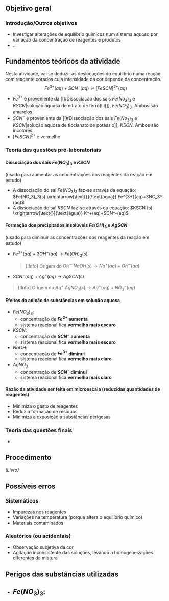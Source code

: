 ## Objetivo geral

### Introdução/Outros objetivos
- Investigar alterações de equilíbrio químicos num sistema aquoso por variação da concentração de reagentes e produtos
- ...

## Fundamentos teóricos da atividade
Nesta atividade, vai se deduzir as deslocações do equilíbrio numa reação com reagente corados cuja intensidade da cor depende da concentração.
$$ Fe^{3+}(aq)+SCN^-(aq)\rightleftharpoons [FeSCN]^{2+}(aq)
$$

- $Fe^{3+}$ é proveniente da [[#Dissociação dos sais $Fe(No_3)_3$ e $KSCN$|solução aquosa de nitrato de ferro(III)]], $Fe(NO_3)_3$. Ambos são amarelos.
- $SCN^-$ é proveniente da [[#Dissociação dos sais $Fe(No_3)_3$ e $KSCN$|solução aquosa de tiocianato de potássio]], $KSCN$. Ambos são incolores.
- $[FeSCN]^{2+}$ é vermelho.
### Teoria das questões pré-laboratoriais
#### Dissociação dos sais $Fe(NO_3)_3$ e $KSCN$
(usado para aumentar as concentrações dos reagentes da reação em estudo)

- A dissociação do sal $Fe(NO_3)_3$ faz-se através da equação:
  $Fe(NO_3)_3(s) \xrightarrow[\text{}]{\text{água}} Fe^{3+}(aq)+3NO_3^-(aq)$
- A dissociação do sal $KSCN$ faz-se através da equação:
  $KSCN (s) \xrightarrow[\text{}]{\text{água}} K^+(aq)+SCN^-(aq)$
#### Formação dos precipitados insolúveis $Fe(OH)_3$ e $AgSCN$
(usado para diminuir as concentrações dos reagentes da reação em estudo)

- $Fe^{3+}(aq)+3OH^-(aq) \longrightarrow Fe(OH)_3(s)$
  >[!Info] Origem do $OH^-$
  >$NaOH(s) \longrightarrow Na^+(aq)+OH^-(aq)$

- $SCN^-(aq)+Ag^+(aq) \longrightarrow AgSCN(s)$
>[!Info] Origem do $Ag^+$
>$AgNO_3(s) \longrightarrow Ag^+ (aq) + NO_3^-(aq)$
#### Efeitos da adição de substâncias em solução aquosa
- $Fe(NO_3)_3$:
	- concentração de **$Fe^{3+}$ aumenta**
	- sistema reacional fica **vermelho mais escuro**
- $KSCN$:
	- concentração de **$SCN^-$ aumenta**
	- sistema reacional fica **vermelho mais escuro**
- $NaOH$:
	- concentração de **$Fe^{3+}$ diminui**
	- sistema reacional fica **vermelho mais claro**
- $AgNO_3$
	- concentração de **$SCN^-$ diminui**
	- sistema reacional fica **vermelho mais claro**
#### Razão da atividade ser feita em microescala (reduzidas quantidades de reagentes)
- Minimiza o gasto de reagentes
- Reduz a formação de resíduos
- Minimiza a exposição a substâncias perigosas
### Teoria das questões finais
- 
## Procedimento
*(Livro)*
## Possíveis erros
### Sistemáticos
- Impurezas nos reagentes
- Variações na temperatura (porque altera o equilíbrio químico)
- Materiais contaminados
### Aleatórios (ou acidentais)
- Observação subjetiva da cor
- Agitação inconsistente das soluções, levando a homogeneizações diferentes da mistura

## Perigos das substâncias utilizadas
- $Fe(NO_3)_3$:
	- 